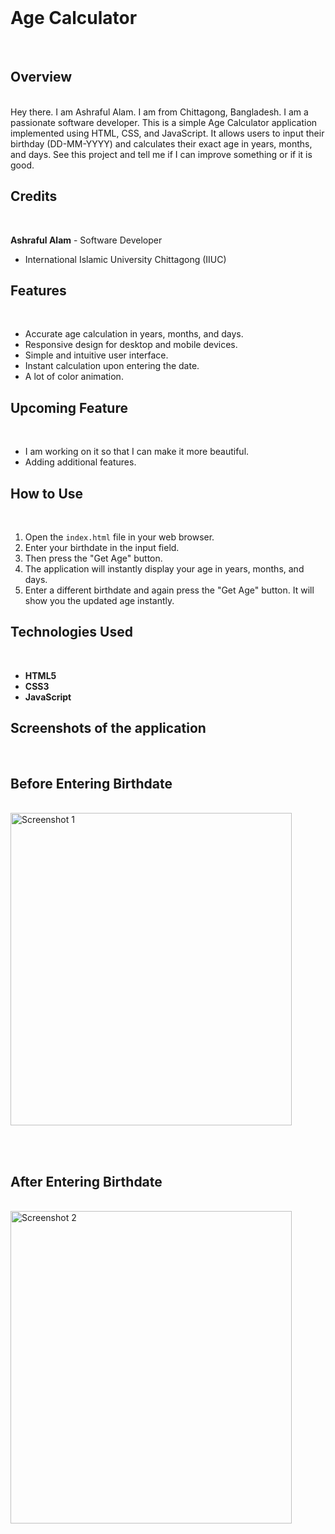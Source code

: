 <br> 
 
# Age Calculator

<br>  

## Overview
<br> 
Hey there. I am Ashraful Alam. I am from Chittagong, Bangladesh. I am a passionate software developer. This is a simple Age Calculator application implemented using HTML, CSS, and JavaScript. It allows users to input their birthday (DD-MM-YYYY) and calculates their exact age in years, months, and days. See this project and tell me if I can improve something or if it is good.

## Credits
<br> 

**Ashraful Alam** - Software Developer
- International Islamic University Chittagong (IIUC)

## Features
<br>

- Accurate age calculation in years, months, and days.
- Responsive design for desktop and mobile devices.
- Simple and intuitive user interface.
- Instant calculation upon entering the date.
- A lot of color animation.

## Upcoming Feature
<br> 

- I am working on it so that I can make it more beautiful. 
- Adding additional features.

## How to Use
<br> 

1. Open the `index.html` file in your web browser.
2. Enter your birthdate in the input field.
3. Then press the "Get Age" button. 
4. The application will instantly display your age in years, months, and days.
5. Enter a different birthdate and again press the "Get Age" button. It will show you the updated age instantly.

## Technologies Used
<br> 

- **HTML5**
- **CSS3**
- **JavaScript**

## Screenshots of the application
<br> 

## Before Entering Birthdate

<br> 

<img src="https://github.com/ashrafulalam005/Age-calculator-with-html-css-javascript/blob/main/Necessary%20img/before%20age%20input.png" alt="Screenshot 1" height="500" width="450">

<br> <br> 
## After Entering Birthdate

<br>

<img src="https://github.com/ashrafulalam005/Age-calculator-with-html-css-javascript/blob/main/Necessary%20img/after%20age%20input.png" alt="Screenshot 2" height="500" width="450">

<br> <br> 
